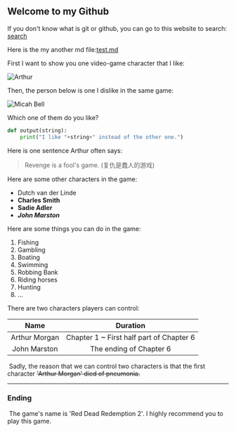 ## Welcome to my Github



If you don't know what is git or github, you can go to this website to search: [search](https://www.baidu.com/)



Here is the my another md file:[test.md](./test.md)



First I want to show you one video-game character that I like:

![Arthur](/image-folder/Arthur.png"亚瑟·摩根")



Then, the person below is one I dislike in the same game: 

![Micah Bell](https://static.wikia.nocookie.net/reddeadredemption/images/d/de/Micahbell1899.png/revision/latest?cb=20200929052109"迈卡·贝尔")



Which one of them do you like?

```python
def output(string):
    print("I like "+string+" instead of the other one.")
```



Here is one sentence Arthur often says:

> Revenge is a fool's game.	(复仇是蠢人的游戏)



Here are some other characters in the game:

* Dutch van der Linde
* **Charles Smith**
* **Sadie Adler**
* ***John Marston***



Here are some things you can do in the game:

1. Fishing
2. Gambling
3. Boating
4. Swimming
5. Robbing Bank
6. Riding horses
7. Hunting
8. ...



There are two characters players can control:

|     Name      |                 Duration                 |
| :-----------: | :--------------------------------------: |
| Arthur Morgan | Chapter 1 ~ First half part of Chapter 6 |
| John Marston  |         The ending of Chapter 6          |

​	Sadly, the reason that we can control two characters is that the first character ~~'Arthur Morgan' died of pneumonia.~~



---

### Ending

​	The game's name is 'Red Dead Redemption 2'. I highly recommend you to play this game.